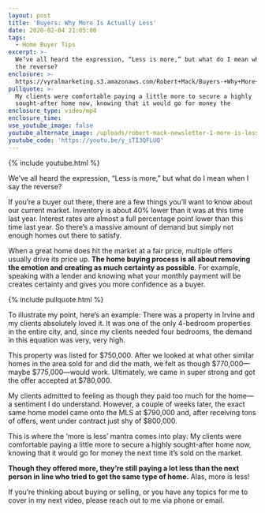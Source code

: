 ```yaml
---
layout: post
title: 'Buyers: Why More Is Actually Less'
date: 2020-02-04 21:05:00
tags:
  - Home Buyer Tips
excerpt: >-
  We’ve all heard the expression, “Less is more,” but what do I mean when I say
  the reverse?
enclosure: >-
  https://vyralmarketing.s3.amazonaws.com/Robert+Mack/Buyers-+Why+More+Is+Actually+Less.mp4
pullquote: >-
  My clients were comfortable paying a little more to secure a highly
  sought-after home now, knowing that it would go for money the
enclosure_type: video/mp4
enclosure_time:
use_youtube_image: false
youtube_alternate_image: /uploads/robert-mack-newsletter-1-more-is-less-youtube.jpg
youtube_code: 'https://youtu.be/y_iTI3QFLUQ'
---
```


{% include youtube.html %}

We’ve all heard the expression, “Less is more,” but what do I mean when I say the reverse?&nbsp;

If you’re a buyer out there, there are a few things you’ll want to know about our current market. Inventory is about 40% lower than it was at this time last year. Interest rates are almost a full percentage point lower than this time last year. So there’s a massive amount of demand but simply not enough homes out there to satisfy.&nbsp;

When a great home does hit the market at a fair price, multiple offers usually drive its price up.&nbsp;**The home buying process is all about removing the emotion and creating as much certainty as possible**. For example, speaking with a lender and knowing what your monthly payment will be creates certainty and gives you more confidence as a buyer.&nbsp;

{% include pullquote.html %}

To illustrate my point, here’s an example: There was a property in Irvine and my clients absolutely loved it. It was one of the only 4-bedroom properties in the entire city, and, since my clients needed four bedrooms, the demand in this equation was very, very high.&nbsp;

This property was listed for $750,000. After we looked at what other similar homes in the area sold for and did the math, we felt as though $770,000—maybe $775,000—would work. Ultimately, we came in super strong and got the offer accepted at $780,000.&nbsp;

My clients admitted to feeling as though they paid too much for the home—a sentiment I do understand. However, a couple of weeks later, the exact same home model came onto the MLS at $790,000 and, after receiving tons of offers, went under contract just shy of $800,000.&nbsp;

This is where the ‘more is less’ mantra comes into play: My clients were comfortable paying a little more to secure a highly sought-after home now, knowing that it would go for money the next time it’s sold on the market.&nbsp;

**Though they offered more, they’re still paying a lot less than the next person in line who tried to get the same type of home.** Alas, more is less\!&nbsp;

If you’re thinking about buying or selling, or you have any topics for me to cover in my next video, please reach out to me via phone or email.